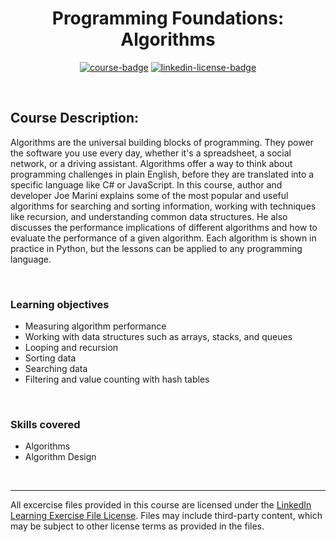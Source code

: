 <div align="center">

# Programming Foundations: Algorithms

[![course-badge]][course-link]
[![linkedin-license-badge]][learning-license]

</div>

<br>

## Course Description:
Algorithms are the universal building blocks of programming. They power the software you use every day, whether it's a spreadsheet, a social network, or a driving assistant. Algorithms offer a way to think about programming challenges in plain English, before they are translated into a specific language like C# or JavaScript. In this course, author and developer Joe Marini explains some of the most popular and useful algorithms for searching and sorting information, working with techniques like recursion, and understanding common data structures. He also discusses the performance implications of different algorithms and how to evaluate the performance of a given algorithm. Each algorithm is shown in practice in Python, but the lessons can be applied to any programming language.

<br>

###  Learning objectives
- Measuring algorithm performance
- Working with data structures such as arrays, stacks, and queues
- Looping and recursion
- Sorting data
- Searching data
- Filtering and value counting with hash tables

<br>

### Skills covered
- Algorithms
- Algorithm Design

<br>

---
All excercise files provided in this course are licensed under the [LinkedIn Learning Exercise File License][learning-license]. Files may include third-party content, which may be subject to other license terms as provided in the files.

<!-- quick links -->
<!-- badge info -->
[course-badge]:https://img.shields.io/badge/learning-programming%20foundations-ffffff?logo=Linkedin&labelColor=0a66c2&style=for-the-badge
[course-link]:https://www.linkedin.com/learning/programming-foundations-algorithms "view on Linkedin"
[linkedin-license-badge]:https://img.shields.io/badge/learning-license-ffffff?logo=Linkedin&labelColor=0a66c2&style=for-the-badge
[learning-license]:../linkedin_learning_license "view license agreement"